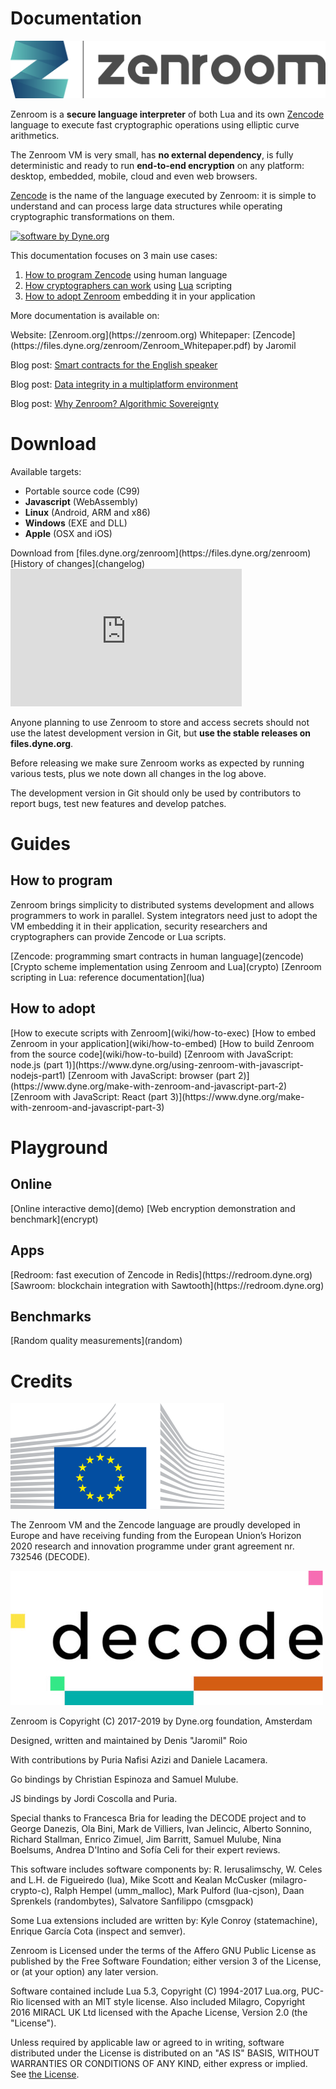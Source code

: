 # Documentation

![Zenroom logo](img/zenroom_logotype.png)

Zenroom is a **secure language interpreter** of both Lua and its own
[Zencode](zencode) language to execute fast cryptographic operations using
elliptic curve arithmetics.

The Zenroom VM is very small, has **no external dependency**, is fully
deterministic and ready to run **end-to-end encryption** on any platform:
desktop, embedded, mobile, cloud and even web browsers.

[Zencode](zencode) is the name of the language executed by Zenroom: it is simple
to understand and can process large data structures while operating
cryptographic transformations on them.

[![software by Dyne.org](https://files.dyne.org/software_by_dyne.png)](http://www.dyne.org)

This documentation focuses on 3 main use cases:

1. [How to program Zencode](#how-to-program) using human language
2. [How cryptographers can work](/crypto) using [Lua](/lua) scripting
3. [How to adopt Zenroom](#how-to-adopt) embedding it in your application

More documentation is available on:

<span class="big">
<span class="mdi mdi-home"></span> Website: [Zenroom.org](https://zenroom.org)
</span>

<span class="big">
<span class="mdi mdi-school"></span> Whitepaper: [Zencode](https://files.dyne.org/zenroom/Zenroom_Whitepaper.pdf) by Jaromil
</span>

<span class="mdi mdi-vote"></span> Blog post: [Smart contracts for the English speaker](https://decodeproject.eu/blog/smart-contracts-english-speaker)

<span class="mdi mdi-puzzle"></span> Blog post: [Data integrity in a multiplatform environment](https://decodeproject.eu/blog/cryptographic-data-integrity-multiplatform-environment)

<span class="mdi mdi-hand"></span> Blog post: [Why Zenroom? Algorithmic Sovereignty](https://decodeproject.eu/blog/algorithmic-sovereignty-decode)



# Download

<span class="mdi mdi-target"></span>
Available targets:

- Portable source code (C99)
- **Javascript** (WebAssembly)
- **Linux** (Android, ARM and x86)
- **Windows** (EXE and DLL)
- **Apple** (OSX and iOS)

<span class="big">
<span class="mdi mdi-download"></span>
Download from [files.dyne.org/zenroom](https://files.dyne.org/zenroom)
</span>

<span class="big">
<span class="mdi mdi-history"></span>
[History of changes](changelog)
</span>

<iframe src='https://www.openhub.net/p/zenroom/widgets/project_factoids_stats' scrolling='no' marginHeight='0' marginWidth='0' style='height: 220px; width: 370px; border: none'></iframe>

Anyone planning to use Zenroom to store and access secrets should not
use the latest development version in Git, but **use the stable
releases on files.dyne.org**.

Before releasing we make sure Zenroom works as expected by running
various tests, plus we note down all changes in the log above.

The development version in Git should only be used by contributors to
report bugs, test new features and develop patches.

# Guides


## How to program

Zenroom brings simplicity to distributed systems development and
allows programmers to work in parallel. System integrators need just
to adopt the VM embedding it in their application, security
researchers and cryptographers can provide Zencode or Lua scripts.

<span class="big">
<span class="mdi mdi-flag"></span>
[Zencode: programming smart contracts in human language](zencode)
</span>

<span class="big">
<span class="mdi mdi-math-compass"></span>
[Crypto scheme implementation using Zenroom and Lua](crypto)
</span>

<span class="big">
<span class="mdi mdi-code-braces"></span>
[Zenroom scripting in Lua: reference documentation](lua)
</span>

## How to adopt

<span class="big">
<span class="mdi mdi-run"></span>
[How to execute scripts with Zenroom](wiki/how-to-exec)
</span>

<span class="big">
<span class="mdi mdi-package"></span>
[How to embed Zenroom in your application](wiki/how-to-embed)
</span>

<span class="big">
<span class="mdi mdi-cogs"></span>
[How to build Zenroom from the source code](wiki/how-to-build)
</span>

<span class="big">
<span class="mdi mdi-nodejs"></span>
[Zenroom with JavaScript: node.js (part 1)](https://www.dyne.org/using-zenroom-with-javascript-nodejs-part1)
</span>

<span class="big">
<span class="mdi mdi-language-javascript"></span>
[Zenroom with JavaScript: browser (part 2)](https://www.dyne.org/make-with-zenroom-and-javascript-part-2)
</span>

<span class="big">
<span class="mdi mdi-react"></span>
[Zenroom with JavaScript: React (part 3)](https://www.dyne.org/make-with-zenroom-and-javascript-part-3)
</span>



# Playground

## Online

<span class="big">
<span class="mdi mdi-hand-pointing-right"></span>
[Online interactive demo](demo)
</span>

<span class="big">
<span class="mdi mdi-web"></span>
[Web encryption demonstration and benchmark](encrypt)
</span>

## Apps

<span class="big">
<span class="mdi mdi-network"></span>
[Redroom: fast execution of Zencode in Redis](https://redroom.dyne.org)
</span>

<span class="big">
<span class="mdi mdi-eye"></span>
[Sawroom: blockchain integration with Sawtooth](https://redroom.dyne.org)
</span>

## Benchmarks

<span class="big">
<span class="mdi mdi-cloud-alert"></span>
[Random quality measurements](random)
</span>


# Credits

![Project funded by the European Commission](img/ec_logo.png)

The Zenroom VM and the Zencode language are proudly developed in
Europe and have receiving funding from the European Union’s Horizon
2020 research and innovation programme under grant agreement
nr. 732546 (DECODE).

[![DECODE project](img/decode.jpg)](https://decodeproject.eu)

Zenroom is Copyright (C) 2017-2019 by Dyne.org foundation, Amsterdam

Designed, written and maintained by Denis "Jaromil" Roio

With contributions by Puria Nafisi Azizi and Daniele Lacamera.

Go bindings by Christian Espinoza and Samuel Mulube.

JS bindings by Jordi Coscolla and Puria.

Special thanks to Francesca Bria for leading the DECODE project and to
George Danezis, Ola Bini, Mark de Villiers, Ivan Jelincic, Alberto
Sonnino, Richard Stallman, Enrico Zimuel, Jim Barritt, Samuel Mulube,
Nina Boelsums, Andrea D'Intino and Sofía Celi for their expert
reviews.

This software includes software components by: R. Ierusalimschy,
W. Celes and L.H. de Figueiredo (lua), Mike Scott and Kealan McCusker
(milagro-crypto-c), Ralph Hempel (umm_malloc), Mark Pulford
(lua-cjson), Daan Sprenkels (randombytes), Salvatore Sanfilippo
(cmsgpack)

Some Lua extensions included are written by: Kyle Conroy
(statemachine), Enrique García Cota (inspect and semver).

Zenroom is Licensed under the terms of the Affero GNU Public License as
published by the Free Software Foundation; either version 3 of the
License, or (at your option) any later version.

Software contained include Lua 5.3, Copyright (C) 1994-2017 Lua.org,
PUC-Rio licensed with an MIT style license. Also included Milagro,
Copyright 2016 MIRACL UK Ltd licensed with the Apache License, Version
2.0 (the "License").

<!-- We are committed to contribute our code to communities and societies -->
<!-- adopting it as free and open source, according to the Free Software -->
<!-- Foundation guidelines and GNU artisanal traditions. Here is our -->
<!-- [Contributor License Agreement](Agreement.md). -->

Unless required by applicable law or agreed to in writing, software
distributed under the License is distributed on an "AS IS" BASIS,
WITHOUT WARRANTIES OR CONDITIONS OF ANY KIND, either express or
implied.  See [the License](LICENSE.txt).
